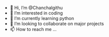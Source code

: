 - 👋 Hi, I’m @Chanchalgithu
- 👀 I’m interested in coding
- 🌱 I’m currently learning python
- 💞️ I’m looking to collaborate on major projects
- 📫 How to reach me ...

<!---
Chanchalgithu/Chanchalgithu is a ✨ special ✨ repository because its `README.md` (this file) appears on your GitHub profile.
You can click the Preview link to take a look at your changes.
--->
